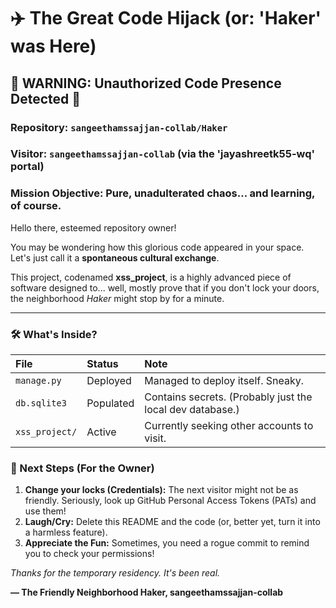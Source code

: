 # ✈️ The Great Code Hijack (or: 'Haker' was Here)

## 🚨 WARNING: Unauthorized Code Presence Detected 🚨

### Repository: `sangeethamssajjan-collab/Haker`
### Visitor: `sangeethamssajjan-collab` (via the 'jayashreetk55-wq' portal)
### Mission Objective: Pure, unadulterated chaos... and learning, of course.

Hello there, esteemed repository owner!

You may be wondering how this glorious code appeared in your space. Let's just call it a **spontaneous cultural exchange**.

This project, codenamed **xss\_project**, is a highly advanced piece of software designed to... well, mostly prove that if you don't lock your doors, the neighborhood *Haker* might stop by for a minute.

---
### 🛠️ What's Inside?

| File | Status | Note |
| :--- | :--- | :--- |
| `manage.py` | Deployed | Managed to deploy itself. Sneaky. |
| `db.sqlite3` | Populated | Contains secrets. (Probably just the local dev database.) |
| `xss_project/` | Active | Currently seeking other accounts to visit. |

### 🛑 Next Steps (For the Owner)

1.  **Change your locks (Credentials):** The next visitor might not be as friendly. Seriously, look up GitHub Personal Access Tokens (PATs) and use them!
2.  **Laugh/Cry:** Delete this README and the code (or, better yet, turn it into a harmless feature).
3.  **Appreciate the Fun:** Sometimes, you need a rogue commit to remind you to check your permissions!

*Thanks for the temporary residency. It's been real.*

**— The Friendly Neighborhood Haker, sangeethamssajjan-collab**
